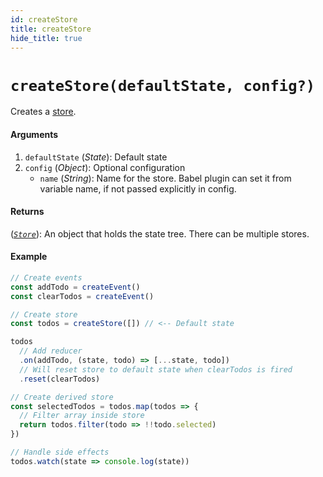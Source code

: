 ```yaml
---
id: createStore
title: createStore
hide_title: true
---
```


# `createStore(defaultState, config?)`

Creates a [store](Store.md).

#### Arguments

1. `defaultState` (_State_): Default state
2. `config` (_Object_): Optional configuration
    - `name` (_String_): Name for the store. Babel plugin can set it from variable name, if not passed explicitly in config.

#### Returns

([_`Store`_](Store.md)): An object that holds the state tree. There can be multiple stores.

#### Example

```js try
// Create events
const addTodo = createEvent()
const clearTodos = createEvent()

// Create store
const todos = createStore([]) // <-- Default state

todos
  // Add reducer
  .on(addTodo, (state, todo) => [...state, todo])
  // Will reset store to default state when clearTodos is fired
  .reset(clearTodos)

// Create derived store
const selectedTodos = todos.map(todos => {
  // Filter array inside store
  return todos.filter(todo => !!todo.selected)
})

// Handle side effects
todos.watch(state => console.log(state))
```
